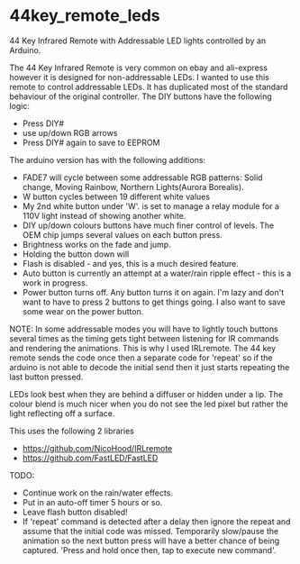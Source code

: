 # 44key_remote_leds
44 Key Infrared Remote with Addressable LED lights controlled by an Arduino.

The 44 Key Infrared Remote is very common on ebay and ali-express however it is designed for non-addressable LEDs.  I wanted to use this remote to control addressable LEDs.  It has duplicated most of the standard behaviour of the original controller. The DIY buttons have the following logic:
* Press DIY#
* use up/down RGB arrows
* Press DIY# again to save to EEPROM

The arduino version has with the following additions:
* FADE7 will cycle between some addressable RGB patterns:  Solid change, Moving Rainbow, Northern Lights(Aurora Borealis).
* W button cycles between 19 different white values
* My 2nd white button under 'W'. is set to manage a relay module for a 110V light instead of showing another white.
* DIY up/down colours buttons have much finer control of levels.  The OEM chip jumps several values on each button press.
* Brightness works on the fade and jump.
* Holding the button down will 
* Flash is disabled - and yes, this is a much desired feature.
* Auto button is currently an attempt at a water/rain ripple effect - this is a work in progress.
* Power button turns off.  Any button turns it on again.  I'm lazy and don't want to have to press 2 buttons to get things going.  I also want to save some wear on the power button.

NOTE: 
In some addressable modes you will have to lightly touch buttons several times as the timing gets tight between listening for IR commands and rendering the animations.  This is why I used IRLremote.  The 44 key remote sends the code once then a separate code for 'repeat'  so if the arduino is not able to decode the initial send then it just starts repeating the last button pressed.

LEDs look best when they are  behind a diffuser or hidden under a lip.  The colour blend is much nicer when you do not see the led pixel but rather the light reflecting off a surface. 

This uses the following 2 libraries
* https://github.com/NicoHood/IRLremote
* https://github.com/FastLED/FastLED

TODO:
* Continue work on the rain/water effects.
* Put in an auto-off timer 5 hours or so.
* Leave flash button disabled!
* If 'repeat' command is detected after a delay then ignore the repeat and assume that the initial code was missed. Temporarily slow/pause the animation so the next button press will have a better chance of being captured.  'Press and hold once then, tap to execute new command'.
